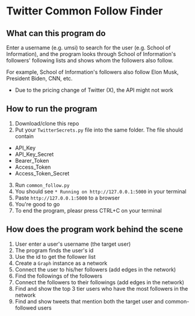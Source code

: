 # Twitter Common Follow Finder
## What can this program do
Enter a username (e.g. umsi) to search for the user (e.g. School of Information), and the program looks through School of Information's followers' following lists and shows whom the followers also follow. 

For example, School of Information's followers also follow Elon Musk, President Biden, CNN, etc. 
* Due to the pricing change of Twitter (X), the API might not work

## How to run the program
1. Download/clone this repo
2. Put your `TwitterSecrets.py` file into the same folder. The file should contain
  - API_Key
  - API_Key_Secret
  - Bearer_Token
  - Access_Token
  - Access_Token_Secret
3. Run `common_follow.py`
4. You should see `* Running on http://127.0.0.1:5000` in your terminal
5. Paste `http://127.0.0.1:5000` to a browser
6. You're good to go
7. To end the program, pleasr press CTRL+C on your terminal

## How does the program work behind the scene
1. User enter a user's username (the target user)
2. The program finds the user's id
3. Use the id to get the follower list
4. Create a `Graph` instance as a network
5. Connect the user to his/her followers (add edges in the network)
6. Find the followings of the followers
7. Connect the followers to their followings (add edges in the network)
8. Find and show the top 3 tier users who have the most followers in the network
9. Find and show tweets that mention both the target user and common-followed users
